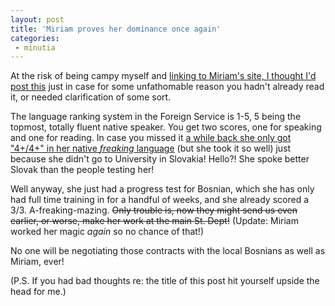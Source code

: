 ```yaml
---
layout: post
title: 'Miriam proves her dominance once again'
categories:
 - minutia
---
```


At the risk of being campy myself and <a href="http://www.danielsjourney.com/miriam/2003_02_01_archives.html#88551277">linking to Miriam's site, I thought I'd post this</a> just in case for some unfathomable reason you hadn't already read it, or needed clarification of some sort.



The language ranking system in the Foreign Service is 1-5, 5 being the topmost, totally fluent native speaker. You get two scores, one for speaking and one for reading. In case you missed it <a href="http://www.danielsjourney.com/miriam/2002_07_01_archives.html#78914973">a while back she only got "4+/4+" in her native <i>freaking</i> language</a> (but she took it so well) just because she didn't go to University in Slovakia! Hello?! She spoke better Slovak than the people testing her!



Well anyway, she just had a progress test for Bosnian, which she has only had full time training in for a handful of weeks, and she already scored a 3/3. A-freaking-mazing. <s>Only trouble is, now they might send us even earlier, or worse, make her work at the main St. Dept!</s> (Update: Miriam worked her magic <i>again</i> so no chance of that!)



No one will be negotiating those contracts with the local Bosnians as well as Miriam, ever!



(P.S. If you had bad thoughts re: the title of this post hit yourself upside the head for me.)

